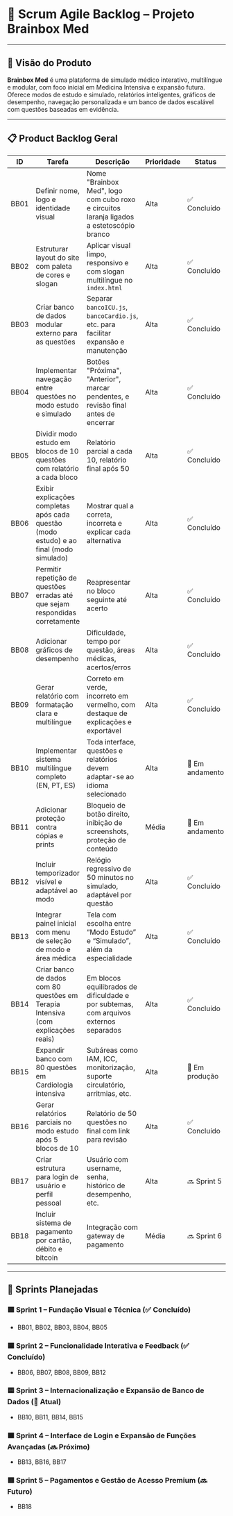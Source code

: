 
# 🧠 Scrum Agile Backlog – Projeto Brainbox Med

---

## 📌 Visão do Produto

**Brainbox Med** é uma plataforma de simulado médico interativo, multilíngue e modular, com foco inicial em Medicina Intensiva e expansão futura. Oferece modos de estudo e simulado, relatórios inteligentes, gráficos de desempenho, navegação personalizada e um banco de dados escalável com questões baseadas em evidência.

---

## 📋 Product Backlog Geral

| ID   | Tarefa                                                                                      | Descrição                                                                                         | Prioridade | Status       |
|------|---------------------------------------------------------------------------------------------|----------------------------------------------------------------------------------------------------|------------|--------------|
| BB01 | Definir nome, logo e identidade visual                                                      | Nome "Brainbox Med", logo com cubo roxo e circuitos laranja ligados a estetoscópio branco         | Alta       | ✅ Concluído   |
| BB02 | Estruturar layout do site com paleta de cores e slogan                                      | Aplicar visual limpo, responsivo e com slogan multilíngue no `index.html`                         | Alta       | ✅ Concluído   |
| BB03 | Criar banco de dados modular externo para as questões                                       | Separar `bancoICU.js`, `bancoCardio.js`, etc. para facilitar expansão e manutenção                 | Alta       | ✅ Concluído   |
| BB04 | Implementar navegação entre questões no modo estudo e simulado                              | Botões "Próxima", "Anterior", marcar pendentes, e revisão final antes de encerrar                 | Alta       | ✅ Concluído   |
| BB05 | Dividir modo estudo em blocos de 10 questões com relatório a cada bloco                     | Relatório parcial a cada 10, relatório final após 50                                               | Alta       | ✅ Concluído   |
| BB06 | Exibir explicações completas após cada questão (modo estudo) e ao final (modo simulado)     | Mostrar qual a correta, incorreta e explicar cada alternativa                                      | Alta       | ✅ Concluído   |
| BB07 | Permitir repetição de questões erradas até que sejam respondidas corretamente               | Reapresentar no bloco seguinte até acerto                                                          | Alta       | ✅ Concluído   |
| BB08 | Adicionar gráficos de desempenho                                                            | Dificuldade, tempo por questão, áreas médicas, acertos/erros                                       | Alta       | ✅ Concluído   |
| BB09 | Gerar relatório com formatação clara e multilíngue                                          | Correto em verde, incorreto em vermelho, com destaque de explicações e exportável                 | Alta       | ✅ Concluído   |
| BB10 | Implementar sistema multilíngue completo (EN, PT, ES)                                       | Toda interface, questões e relatórios devem adaptar-se ao idioma selecionado                      | Alta       | 🔄 Em andamento |
| BB11 | Adicionar proteção contra cópias e prints                                                   | Bloqueio de botão direito, inibição de screenshots, proteção de conteúdo                          | Média      | 🔄 Em andamento |
| BB12 | Incluir temporizador visível e adaptável ao modo                                             | Relógio regressivo de 50 minutos no simulado, adaptável por questão                               | Alta       | ✅ Concluído   |
| BB13 | Integrar painel inicial com menu de seleção de modo e área médica                           | Tela com escolha entre “Modo Estudo” e “Simulado”, além da especialidade                          | Alta       | ✅ Concluído   |
| BB14 | Criar banco de dados com 80 questões em Terapia Intensiva (com explicações reais)           | Em blocos equilibrados de dificuldade e por subtemas, com arquivos externos separados             | Alta       | ✅ Concluído   |
| BB15 | Expandir banco com 80 questões em Cardiologia intensiva                                     | Subáreas como IAM, ICC, monitorização, suporte circulatório, arritmias, etc.                      | Alta       | 🚧 Em produção |
| BB16 | Gerar relatórios parciais no modo estudo após 5 blocos de 10                                | Relatório de 50 questões no final com link para revisão                                           | Alta       | ✅ Concluído   |
| BB17 | Criar estrutura para login de usuário e perfil pessoal                                      | Usuário com username, senha, histórico de desempenho, etc.                                        | Alta       | 🔜 Sprint 5     |
| BB18 | Incluir sistema de pagamento por cartão, débito e bitcoin                                   | Integração com gateway de pagamento                                                               | Média      | 🔜 Sprint 6     |

---

## 🚀 Sprints Planejadas

### 🟩 Sprint 1 – Fundação Visual e Técnica (✅ Concluído)
- BB01, BB02, BB03, BB04, BB05

### 🟦 Sprint 2 – Funcionalidade Interativa e Feedback (✅ Concluído)
- BB06, BB07, BB08, BB09, BB12

### 🟨 Sprint 3 – Internacionalização e Expansão de Banco de Dados (🚧 Atual)
- BB10, BB11, BB14, BB15

### 🟧 Sprint 4 – Interface de Login e Expansão de Funções Avançadas (🔜 Próximo)
- BB13, BB16, BB17

### 🟥 Sprint 5 – Pagamentos e Gestão de Acesso Premium (🔜 Futuro)
- BB18
